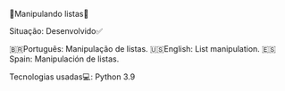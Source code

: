 🤖Manipulando listas🤖

Situação: Desenvolvido✅


🇧🇷Português: Manipulação de listas.
🇺🇸English: List manipulation.
🇪🇸Spain: Manipulación de listas.


Tecnologias usadas💻:
Python 3.9
